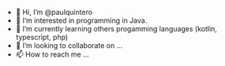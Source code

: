- 👋 Hi, I’m @paulquintero
- 👀 I’m interested in programming in Java. 
- 🌱 I’m currently learning others progamming languages (kotlin, typescript, php) 
- 💞️ I’m looking to collaborate on ...
- 📫 How to reach me ...

<!---
paulquintero/paulquintero is a ✨ special ✨ repository because its `README.md` (this file) appears on your GitHub profile.
You can click the Preview link to take a look at your changes.
--->
